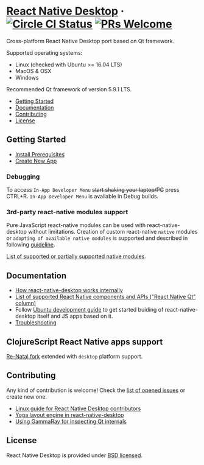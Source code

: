 # [React Native Desktop](https://github.com/status-im/react-native-desktop) &middot; [![Circle CI Status](https://circleci.com/gh/status-im/react-native-desktop.svg?style=shield)](https://circleci.com/gh/status-im/react-native-desktop) [![PRs Welcome](https://img.shields.io/badge/PRs-welcome-brightgreen.svg)](https://github.com/status-im/react-native-desktop/issues)

Cross-platform React Native Desktop port based on Qt framework.

Supported operating systems:
- Linux (checked with Ubuntu >= 16.04 LTS)
- MacOS & OSX
- Windows

Recommended Qt framework of version 5.9.1 LTS.

- [Getting Started](#getting-started)
- [Documentation](#documentation)
- [Contributing](#contributing)
- [License](#license)

## Getting Started

- [Install Prerequisites](docs/InstallPrerequisites.md)
- [Create New App](docs/CreateNewApp.md)


### Debugging

To access `In-App Developer Menu` ~~start shaking your laptop/PC~~ press CTRL+R.
`In-App Developer Menu` is available in Debug builds.

### 3rd-party react-native modules support
Pure JavaScript react-native modules can be used with react-native-desktop without limitations.
Creation of custom react-native `native` modules or `adopting of available native modules` is supported and described in following [guideline](docs/NativeModulesSupport.md).

[List of supported or partially supported native modules](docs/SupportedNativeModulesList.md).

## Documentation

- [How react-native-desktop works internally](docs/HowRNDesktopAppWorks.md)
- [List of supported React Native components and APIs ("React Native Qt" column)](docs/ComponentsSupport.md)
- Follow [Ubuntu development guide](docs/README-ubuntu.md) to get started buiding of react-native-desktop itself and JS apps based on it.
- [Troubleshooting](docs/Troubleshooting.md)

## ClojureScript React Native apps support

[Re-Natal fork](https://github.com/status-im/re-natal.git) extended with `desktop` platform support.

## Contributing

Any kind of contribution is welcome! Check the [list of opened issues](https://github.com/status-im/react-native-desktop/issues) or create new one.

- [Linux guide for React Native Desktop contributors](docs/Development-linux.md)
- [Yoga layout engine in react-native-desktop](docs/YogaLayoutEngine.md)
- [Using GammaRay for inspecting Qt internals](docs/InspectAppWithGammaRay.md)

## License

React Native Desktop is provided under [BSD licensed](./LICENSE).
